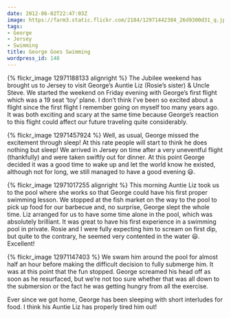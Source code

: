 ```yaml
---
date: 2012-06-02T22:47:03Z
image: https://farm3.static.flickr.com/2184/12971442384_26d9300d31_q.jpg
tags:
- George
- Jersey
- Swimming
title: George Goes Swimming
wordpress_id: 148
---
```


{% flickr_image 12971188133 alignright %}
The Jubilee weekend has brought us to Jersey to visit George’s Auntie Liz (Rosie’s sister) & Uncle
Steve. We started the weekend on Friday evening with George’s first flight which was a 19 seat ‘toy’
plane. I don’t think I’ve been so excited about a flight since the first flight I remember going on
myself too many years ago. It was both exciting and scary at the same time because George’s reaction
to this flight could affect our future traveling quite considerably.

{% flickr_image 12971457924 %}
Well, as usual, George missed the excitement through sleep! At this rate people will start to think
he does nothing but sleep! We arrived in Jersey on time after a very uneventful flight (thankfully)
and were taken swiftly out for dinner. At this point George decided it was a good time to wake up
and let the world know he existed, although not for long, we still managed to have a good evening
:smiley:.

{% flickr_image 12971017255 alignright %}
This morning Auntie Liz took us to the pool where she works so that George could have his first
proper swimming lesson. We stopped at the fish market on the way to the pool to pick up food for our
barbecue and, no surprise, George slept the whole time. Liz arranged for us to have some time alone
in the pool, which was absolutely brilliant. It was great to have his first experience in a swimming
pool in private. Rosie and I were fully expecting him to scream on first dip, but quite to the
contrary, he seemed very contented in the water :smiley:. Excellent!

{% flickr_image 12971147403 %}
We swam him around the pool for almost half an hour before making the difficult decision to fully
submerge him. It was at this point that the fun stopped. George screamed his head off as soon as he
resurfaced, but we’re not too sure whether that was all down to the submersion or the fact he was
getting hungry from all the exercise.

Ever since we got home, George has been sleeping with short interludes for food. I think his Auntie
Liz has properly tired him out!
